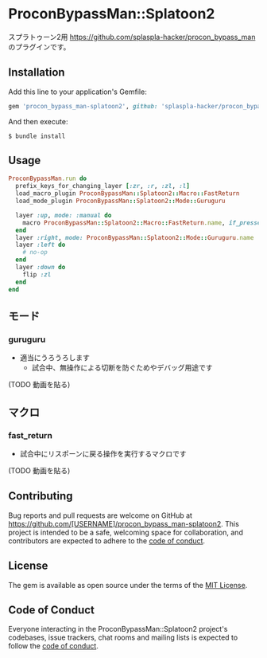 # ProconBypassMan::Splatoon2

スプラトゥーン2用 https://github.com/splaspla-hacker/procon_bypass_man のプラグインです。

## Installation

Add this line to your application's Gemfile:

```ruby
gem 'procon_bypass_man-splatoon2', github: 'splaspla-hacker/procon_bypass_man-splatoon2'
```

And then execute:

    $ bundle install

## Usage


```ruby
ProconBypassMan.run do
  prefix_keys_for_changing_layer [:zr, :r, :zl, :l]
  load_macro_plugin ProconBypassMan::Splatoon2::Macro::FastReturn
  load_mode_plugin ProconBypassMan::Splatoon2::Mode::Guruguru

  layer :up, mode: :manual do
    macro ProconBypassMan::Splatoon2::Macro::FastReturn.name, if_pressed: [:y, :b, :down]
  end
  layer :right, mode: ProconBypassMan::Splatoon2::Mode::Guruguru.name
  layer :left do
    # no-op
  end
  layer :down do
    flip :zl
  end
end
```

## モード
### guruguru
* 適当にうろうろします
  * 試合中、無操作による切断を防ぐためやデバッグ用途です

(TODO 動画を貼る)

## マクロ
### fast_return
* 試合中にリスポーンに戻る操作を実行するマクロです

(TODO 動画を貼る)

## Contributing

Bug reports and pull requests are welcome on GitHub at https://github.com/[USERNAME]/procon_bypass_man-splatoon2. This project is intended to be a safe, welcoming space for collaboration, and contributors are expected to adhere to the [code of conduct](https://github.com/[USERNAME]/procon_bypass_man-splatoon2/blob/master/CODE_OF_CONDUCT.md).

## License

The gem is available as open source under the terms of the [MIT License](https://opensource.org/licenses/MIT).

## Code of Conduct

Everyone interacting in the ProconBypassMan::Splatoon2 project's codebases, issue trackers, chat rooms and mailing lists is expected to follow the [code of conduct](https://github.com/[USERNAME]/procon_bypass_man-splatoon2/blob/master/CODE_OF_CONDUCT.md).
